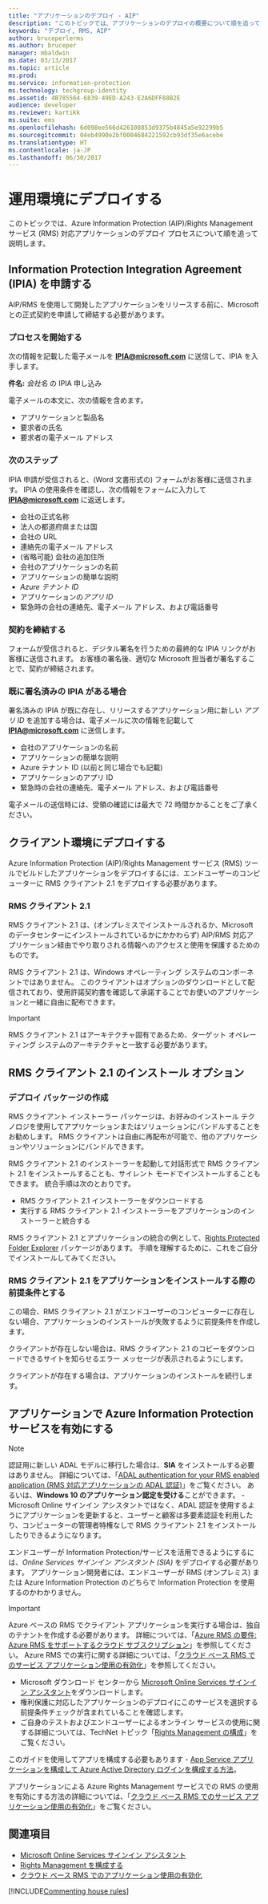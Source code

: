 ```yaml
---
title: "アプリケーションのデプロイ - AIP"
description: "このトピックでは、アプリケーションのデプロイの概要について順を追って説明します。"
keywords: "デプロイ, RMS, AIP"
author: bruceperlerms
ms.author: bruceper
manager: mbaldwin
ms.date: 03/13/2017
ms.topic: article
ms.prod: 
ms.service: information-protection
ms.technology: techgroup-identity
ms.assetid: 4B785564-6839-49ED-A243-E2A6DFF88B2E
audience: developer
ms.reviewer: kartikk
ms.suite: ems
ms.openlocfilehash: 6d098ee566d426108853d9375b4845a5e92299b5
ms.sourcegitcommit: 04eb4990e2bf0004684221592cb93df35e6acebe
ms.translationtype: HT
ms.contentlocale: ja-JP
ms.lasthandoff: 06/30/2017
---
```

# <a name="deploy-into-production"></a>運用環境にデプロイする

このトピックでは、Azure Information Protection (AIP)/Rights Management サービス (RMS) 対応アプリケーションのデプロイ プロセスについて順を追って説明します。

## <a name="request-an-information-protection-integration-agreement-ipia"></a>Information Protection Integration Agreement (IPIA) を申請する
AIP/RMS を使用して開発したアプリケーションをリリースする前に、Microsoft との正式契約を申請して締結する必要があります。

### <a name="begin-the-process"></a>プロセスを開始する
次の情報を記載した電子メールを **IPIA@microsoft.com** に送信して、IPIA を入手します。

**件名:** *会社名* の IPIA 申し込み

電子メールの本文に、次の情報を含めます。
- アプリケーションと製品名
- 要求者の氏名
- 要求者の電子メール アドレス

### <a name="next-steps"></a>次のステップ
IPIA 申請が受信されると、(Word 文書形式の) フォームがお客様に送信されます。
IPIA の使用条件を確認し、次の情報をフォームに入力して **IPIA@microsoft.com** に返送します。
- 会社の正式名称
- 法人の都道府県または国
- 会社の URL
- 連絡先の電子メール アドレス
- (省略可能) 会社の追加住所
- 会社のアプリケーションの名前
- アプリケーションの簡単な説明
- *Azure テナント ID*
- アプリケーションの*アプリ ID*
- 緊急時の会社の連絡先、電子メール アドレス、および電話番号

### <a name="completing-the-agreement"></a>契約を締結する
フォームが受信されると、デジタル署名を行うための最終的な IPIA リンクがお客様に送信されます。 お客様の署名後、適切な Microsoft 担当者が署名することで、契約が締結されます。

### <a name="already-have-a-signed-ipia"></a>既に署名済みの IPIA がある場合
署名済みの IPIA が既に存在し、リリースするアプリケーション用に新しい *アプリ ID* を追加する場合は、電子メールに次の情報を記載して **IPIA@microsoft.com** に送信します。
- 会社のアプリケーションの名前
- アプリケーションの簡単な説明
- Azure テナント ID (以前と同じ場合でも記載)
- アプリケーションのアプリ ID
- 緊急時の会社の連絡先、電子メール アドレス、および電話番号

電子メールの送信時には、受領の確認には最大で 72 時間かかることをご了承ください。

## <a name="deploying-to-the-client-environment"></a>クライアント環境にデプロイする

Azure Information Protection (AIP)/Rights Management サービス (RMS) ツールでビルドしたアプリケーションをデプロイするには、エンドユーザーのコンピューターに RMS クライアント 2.1 をデプロイする必要があります。

### <a name="rms-client-21"></a>RMS クライアント 2.1
RMS クライアント 2.1 は、(オンプレミスでインストールされるか、Microsoft のデータセンターにインストールされているかにかかわらず) AIP/RMS 対応アプリケーション経由でやり取りされる情報へのアクセスと使用を保護するためのものです。

RMS クライアント 2.1 は、Windows オペレーティング システムのコンポーネントではありません。 このクライアントはオプションのダウンロードとして配信されており、使用許諾契約書を確認して承諾することでお使いのアプリケーションと一緒に自由に配布できます。

> [!IMPORTANT]
> RMS クライアント 2.1 はアーキテクチャ固有であるため、ターゲット オペレーティング システムのアーキテクチャと一致する必要があります。


## <a name="rms-client-21-installation-options"></a>RMS クライアント 2.1 のインストール オプション

### <a name="creating-your-deployment-package"></a>デプロイ パッケージの作成

RMS クライアント インストーラー パッケージは、お好みのインストール テクノロジを使用してアプリケーションまたはソリューションにバンドルすることをお勧めします。 RMS クライアントは自由に再配布が可能で、他のアプリケーションやソリューションにバンドルできます。

RMS クライアント 2.1 のインストーラーを起動して対話形式で RMS クライアント 2.1 をインストールすることも、サイレント モードでインストールすることもできます。 統合手順は次のとおりです。

-   RMS クライアント 2.1 インストーラーをダウンロードする
-   実行する RMS クライアント 2.1 インストーラーをアプリケーションのインストーラーと統合する

RMS クライアント 2.1 とアプリケーションの統合の例として、[Rights Protected Folder Explorer](https://technet.microsoft.com/en-us/library/rights-protected-folder-explorer(v=ws.10).aspx) パッケージがあります。 手順を理解するために、これをご自分でインストールしてみてください。

### <a name="make-rms-client-21-a-pre-requisite-for-your-application-install"></a>RMS クライアント 2.1 をアプリケーションをインストールする際の前提条件とする

この場合、RMS クライアント 2.1 がエンドユーザーのコンピューターに存在しない場合、アプリケーションのインストールが失敗するように前提条件を作成します。

クライアントが存在しない場合は、RMS クライアント 2.1 のコピーをダウンロードできるサイトを知らせるエラー メッセージが表示されるようにします。

クライアントが存在する場合は、アプリケーションのインストールを続行します。

## <a name="enabling-azure-information-protection-services-with-your-application"></a>アプリケーションで Azure Information Protection サービスを有効にする

> [!NOTE]
> 認証用に新しい ADAL モデルに移行した場合は、**SIA** をインストールする必要はありません。 詳細については、「[ADAL authentication for your RMS enabled application (RMS 対応アプリケーションの ADAL 認証)](adal-auth.md)」をご覧ください。
> あるいは、**Windows 10 のアプリケーション認定を受ける**ことができます。 - Microsoft Online サインイン アシスタントではなく、ADAL 認証を使用するようにアプリケーションを更新すると、ユーザーと顧客は多要素認証を利用したり、コンピューターの管理者特権なしで RMS クライアント 2.1 をインストールしたりできるようになります。

エンドユーザーが Information Protection/サービスを活用できるようにするには、*Online Services サインイン アシスタント (SIA)* をデプロイする必要があります。 アプリケーション開発者には、エンドユーザーが RMS (オンプレミス) または Azure Information Protection のどちらで Information Protection を使用するのかわかりません。


> [!IMPORTANT]
> Azure ベースの RMS でクライアント アプリケーションを実行する場合は、独自のテナントを作成する必要があります。 詳細については、「[Azure RMS の要件: Azure RMS をサポートするクラウド サブスクリプション](../get-started/requirements-subscriptions.md)」を参照してください。
> Azure RMS での実行に関する詳細については、「[クラウド ベース RMS でのサービス アプリケーション使用の有効化](how-to-use-file-api-with-aadrm-cloud.md)」を参照してください。

-   Microsoft ダウンロード センターから [Microsoft Online Services サインイン アシスタント](http://www.microsoft.com/en-us/download/details.aspx?id=28177)をダウンロードします。
-   権利保護に対応したアプリケーションのデプロイにこのサービスを選択する前提条件チェックが含まれていることを確認します。
-   ご自身のテストおよびエンドユーザーによるオンライン サービスの使用に関する詳細については、TechNet トピック「[Rights Management の構成](https://TechNet.Microsoft.Com/en-us/library/jj585002.aspx)」をご覧ください。

このガイドを使用してアプリを構成する必要もあります - [App Service アプリケーションを構成して Azure Active Directory ログインを構成する方法](https://docs.microsoft.com/en-us/azure/app-service-mobile/app-service-mobile-how-to-configure-active-directory-authentication)。

アプリケーションによる Azure Rights Management サービスでの RMS の使用を有効にする方法の詳細については、「[クラウド ベース RMS でのサービス アプリケーション使用の有効化](how-to-use-file-api-with-aadrm-cloud.md)」をご覧ください。

## <a name="related-topics"></a>関連項目

* [Microsoft Online Services サインイン アシスタント](http://www.microsoft.com/en-us/download/details.aspx?id=28177)
* [Rights Management を構成する](https://TechNet.Microsoft.Com/en-us/library/jj585002.aspx)
* [クラウド ベース RMS でのアプリケーション使用の有効化](how-to-use-file-api-with-aadrm-cloud.md)

[!INCLUDE[Commenting house rules](../includes/houserules.md)]
